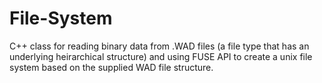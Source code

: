 # File-System
C++ class for reading binary data from .WAD files (a file type that has an underlying heirarchical structure) and using FUSE API to create a unix file system based on the supplied WAD file structure.
